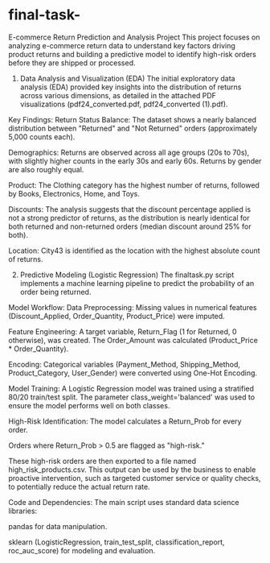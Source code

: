 # final-task-
E-commerce Return Prediction and Analysis Project
This project focuses on analyzing e-commerce return data to understand key factors driving product returns and building a predictive model to identify high-risk orders before they are shipped or processed.

1. Data Analysis and Visualization (EDA)
The initial exploratory data analysis (EDA) provided key insights into the distribution of returns across various dimensions, as detailed in the attached PDF visualizations (pdf24_converted.pdf, pdf24_converted (1).pdf).

Key Findings:
Return Status Balance: The dataset shows a nearly balanced distribution between "Returned" and "Not Returned" orders (approximately 5,000 counts each).

Demographics: Returns are observed across all age groups (20s to 70s), with slightly higher counts in the early 30s and early 60s. Returns by gender are also roughly equal.

Product: The Clothing category has the highest number of returns, followed by Books, Electronics, Home, and Toys.

Discounts: The analysis suggests that the discount percentage applied is not a strong predictor of returns, as the distribution is nearly identical for both returned and non-returned orders (median discount around 25% for both).

Location: City43 is identified as the location with the highest absolute count of returns.

2. Predictive Modeling (Logistic Regression)
The finaltask.py script implements a machine learning pipeline to predict the probability of an order being returned.

Model Workflow:
Data Preprocessing: Missing values in numerical features (Discount_Applied, Order_Quantity, Product_Price) were imputed.

Feature Engineering: A target variable, Return_Flag (1 for Returned, 0 otherwise), was created. The Order_Amount was calculated (Product_Price * Order_Quantity).

Encoding: Categorical variables (Payment_Method, Shipping_Method, Product_Category, User_Gender) were converted using One-Hot Encoding.

Model Training: A Logistic Regression model was trained using a stratified 80/20 train/test split. The parameter class_weight='balanced' was used to ensure the model performs well on both classes.

High-Risk Identification:
The model calculates a Return_Prob for every order.

Orders where Return_Prob > 0.5 are flagged as "high-risk."

These high-risk orders are then exported to a file named high_risk_products.csv. This output can be used by the business to enable proactive intervention, such as targeted customer service or quality checks, to potentially reduce the actual return rate.

Code and Dependencies:
The main script uses standard data science libraries:

pandas for data manipulation.

sklearn (LogisticRegression, train_test_split, classification_report, roc_auc_score) for modeling and evaluation.
